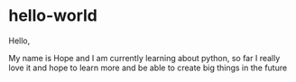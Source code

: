 # hello-world
Hello,

My name is Hope and I am currently learning about python, 
so far I really love it and hope to learn more and be 
able to create big things in the future
